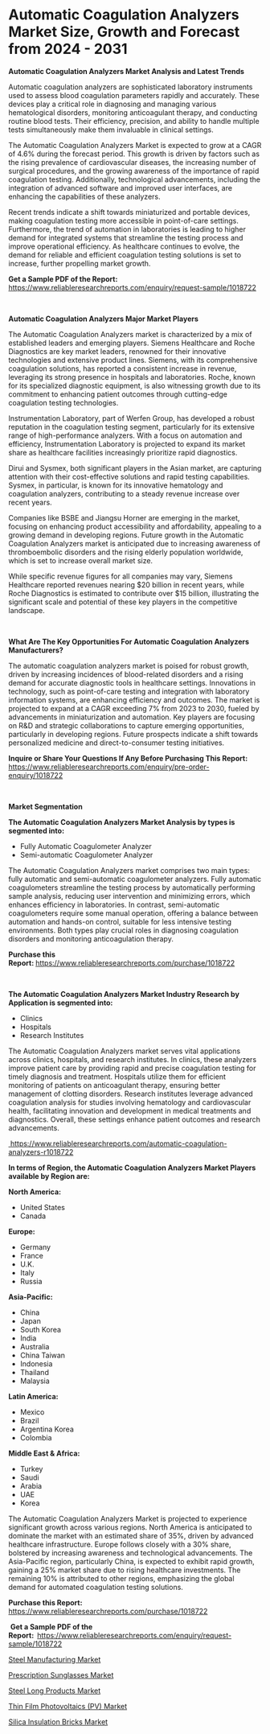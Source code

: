 <p><h1>Automatic Coagulation Analyzers Market Size, Growth and Forecast from 2024 - 2031</h1></p><p><strong>Automatic Coagulation Analyzers Market Analysis and Latest Trends</strong></p>
<p><p>Automatic coagulation analyzers are sophisticated laboratory instruments used to assess blood coagulation parameters rapidly and accurately. These devices play a critical role in diagnosing and managing various hematological disorders, monitoring anticoagulant therapy, and conducting routine blood tests. Their efficiency, precision, and ability to handle multiple tests simultaneously make them invaluable in clinical settings.</p><p>The Automatic Coagulation Analyzers Market is expected to grow at a CAGR of 4.6% during the forecast period. This growth is driven by factors such as the rising prevalence of cardiovascular diseases, the increasing number of surgical procedures, and the growing awareness of the importance of rapid coagulation testing. Additionally, technological advancements, including the integration of advanced software and improved user interfaces, are enhancing the capabilities of these analyzers.</p><p>Recent trends indicate a shift towards miniaturized and portable devices, making coagulation testing more accessible in point-of-care settings. Furthermore, the trend of automation in laboratories is leading to higher demand for integrated systems that streamline the testing process and improve operational efficiency. As healthcare continues to evolve, the demand for reliable and efficient coagulation testing solutions is set to increase, further propelling market growth.</p></p>
<p><strong>Get a Sample PDF of the Report:&nbsp;</strong> <a href="https://www.reliableresearchreports.com/enquiry/request-sample/1018722">https://www.reliableresearchreports.com/enquiry/request-sample/1018722</a></p>
<p>&nbsp;</p>
<p><strong>Automatic Coagulation Analyzers Major Market Players</strong></p>
<p><p>The Automatic Coagulation Analyzers market is characterized by a mix of established leaders and emerging players. Siemens Healthcare and Roche Diagnostics are key market leaders, renowned for their innovative technologies and extensive product lines. Siemens, with its comprehensive coagulation solutions, has reported a consistent increase in revenue, leveraging its strong presence in hospitals and laboratories. Roche, known for its specialized diagnostic equipment, is also witnessing growth due to its commitment to enhancing patient outcomes through cutting-edge coagulation testing technologies.</p><p>Instrumentation Laboratory, part of Werfen Group, has developed a robust reputation in the coagulation testing segment, particularly for its extensive range of high-performance analyzers. With a focus on automation and efficiency, Instrumentation Laboratory is projected to expand its market share as healthcare facilities increasingly prioritize rapid diagnostics.</p><p>Dirui and Sysmex, both significant players in the Asian market, are capturing attention with their cost-effective solutions and rapid testing capabilities. Sysmex, in particular, is known for its innovative hematology and coagulation analyzers, contributing to a steady revenue increase over recent years. </p><p>Companies like BSBE and Jiangsu Horner are emerging in the market, focusing on enhancing product accessibility and affordability, appealing to a growing demand in developing regions. Future growth in the Automatic Coagulation Analyzers market is anticipated due to increasing awareness of thromboembolic disorders and the rising elderly population worldwide, which is set to increase overall market size. </p><p>While specific revenue figures for all companies may vary, Siemens Healthcare reported revenues nearing $20 billion in recent years, while Roche Diagnostics is estimated to contribute over $15 billion, illustrating the significant scale and potential of these key players in the competitive landscape.</p></p>
<p>&nbsp;</p>
<p><strong>What Are The Key Opportunities For Automatic Coagulation Analyzers Manufacturers?</strong></p>
<p><p>The automatic coagulation analyzers market is poised for robust growth, driven by increasing incidences of blood-related disorders and a rising demand for accurate diagnostic tools in healthcare settings. Innovations in technology, such as point-of-care testing and integration with laboratory information systems, are enhancing efficiency and outcomes. The market is projected to expand at a CAGR exceeding 7% from 2023 to 2030, fueled by advancements in miniaturization and automation. Key players are focusing on R&D and strategic collaborations to capture emerging opportunities, particularly in developing regions. Future prospects indicate a shift towards personalized medicine and direct-to-consumer testing initiatives.</p></p>
<p><strong>Inquire or Share Your Questions If Any Before Purchasing This Report:</strong> <a href="https://www.reliableresearchreports.com/enquiry/pre-order-enquiry/1018722">https://www.reliableresearchreports.com/enquiry/pre-order-enquiry/1018722</a></p>
<p>&nbsp;</p>
<p><strong>Market Segmentation</strong></p>
<p><strong>The Automatic Coagulation Analyzers Market Analysis by types is segmented into:</strong></p>
<p><ul><li>Fully Automatic Coagulometer Analyzer</li><li>Semi-automatic Coagulometer Analyzer</li></ul></p>
<p><p>The Automatic Coagulation Analyzers market comprises two main types: fully automatic and semi-automatic coagulometer analyzers. Fully automatic coagulometers streamline the testing process by automatically performing sample analysis, reducing user intervention and minimizing errors, which enhances efficiency in laboratories. In contrast, semi-automatic coagulometers require some manual operation, offering a balance between automation and hands-on control, suitable for less intensive testing environments. Both types play crucial roles in diagnosing coagulation disorders and monitoring anticoagulation therapy.</p></p>
<p><strong>Purchase this Report:&nbsp;</strong><a href="https://www.reliableresearchreports.com/purchase/1018722">https://www.reliableresearchreports.com/purchase/1018722</a></p>
<p>&nbsp;</p>
<p><strong>The Automatic Coagulation Analyzers Market Industry Research by Application is segmented into:</strong></p>
<p><ul><li>Clinics</li><li>Hospitals</li><li>Research Institutes</li></ul></p>
<p><p>The Automatic Coagulation Analyzers market serves vital applications across clinics, hospitals, and research institutes. In clinics, these analyzers improve patient care by providing rapid and precise coagulation testing for timely diagnosis and treatment. Hospitals utilize them for efficient monitoring of patients on anticoagulant therapy, ensuring better management of clotting disorders. Research institutes leverage advanced coagulation analysis for studies involving hematology and cardiovascular health, facilitating innovation and development in medical treatments and diagnostics. Overall, these settings enhance patient outcomes and research advancements.</p></p>
<p><a href="https://www.reliableresearchreports.com/automatic-coagulation-analyzers-r1018722">&nbsp;https://www.reliableresearchreports.com/automatic-coagulation-analyzers-r1018722</a></p>
<p><strong>In terms of Region, the Automatic Coagulation Analyzers Market Players available by Region are:</strong></p>
<p>
    <p> <strong> North America: </strong>
        <ul>
            <li>United States</li>
            <li>Canada</li>
        </ul>
        </p> 
    <p> <strong> Europe: </strong>
        <ul>
            <li>Germany</li>
            <li>France</li>
            <li>U.K.</li>
            <li>Italy</li>
            <li>Russia</li>
        </ul>
        </p> 
    <p> <strong> Asia-Pacific: </strong>
        <ul>
            <li>China</li>
            <li>Japan</li>
            <li>South Korea</li>
            <li>India</li>
            <li>Australia</li>
            <li>China Taiwan</li>
            <li>Indonesia</li>
            <li>Thailand</li>
            <li>Malaysia</li>
        </ul>
        </p> 
    <p> <strong> Latin America: </strong>
        <ul>
            <li>Mexico</li>
            <li>Brazil</li>
            <li>Argentina Korea</li>
            <li>Colombia</li>
        </ul>
        </p> 
    <p> <strong> Middle East & Africa: </strong>
        <ul>
            <li>Turkey</li>
            <li>Saudi</li>
            <li>Arabia</li>
            <li>UAE</li>
            <li>Korea</li>
        </ul>
    </p>
    </p>
<p><p>The Automatic Coagulation Analyzers Market is projected to experience significant growth across various regions. North America is anticipated to dominate the market with an estimated share of 35%, driven by advanced healthcare infrastructure. Europe follows closely with a 30% share, bolstered by increasing awareness and technological advancements. The Asia-Pacific region, particularly China, is expected to exhibit rapid growth, gaining a 25% market share due to rising healthcare investments. The remaining 10% is attributed to other regions, emphasizing the global demand for automated coagulation testing solutions.</p></p>
<p><strong>Purchase this Report: </strong><a href="https://www.reliableresearchreports.com/purchase/1018722">https://www.reliableresearchreports.com/purchase/1018722</a></p>
<p>&nbsp;<strong>Get a Sample PDF of the Report:&nbsp;&nbsp;</strong><a href="https://www.reliableresearchreports.com/enquiry/request-sample/1018722">https://www.reliableresearchreports.com/enquiry/request-sample/1018722</a></p>
<p><strong></strong></p>
<p><p><a href="https://issuu.com/reportprime-2/docs/steel-manufacturing-market-size-203_4c01bac3041f67">Steel Manufacturing Market</a></p><p><a href="https://www.linkedin.com/pulse/navigating-global-prescription-sunglasses-market-from-trends-lf8ae?trackingId=wA7l0FIEQzqW%2FbQ0F7mrNA%3D%3D">Prescription Sunglasses Market</a></p><p><a href="https://issuu.com/reportprime-2/docs/steel-long-products-market-size-203_a623eba62326dd">Steel Long Products Market</a></p><p><a href="https://github.com/angelajermaine/Market-Research-Report-List-5/blob/main/thin-film-photovoltaics-pv-market.md">Thin Film Photovoltaics (PV) Market</a></p><p><a href="https://medium.com/@jarredmertz90/the-growth-of-the-silica-insulation-bricks-market-has-been-significant-driven-by-various-c597837535e7">Silica Insulation Bricks Market</a></p></p>